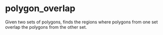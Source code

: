 # polygon_overlap
Given two sets of polygons, finds the regions where polygons from one set overlap the polygons from the other set.
